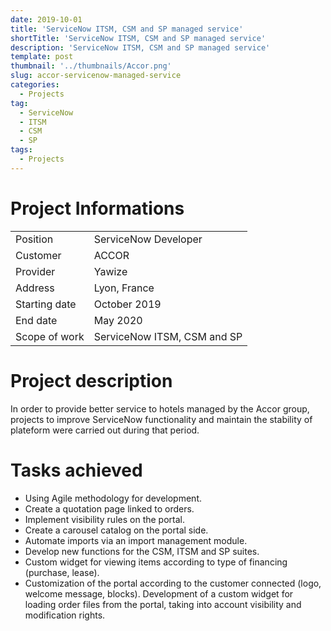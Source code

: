 ```yaml
---
date: 2019-10-01
title: 'ServiceNow ITSM, CSM and SP managed service'
shortTitle: 'ServiceNow ITSM, CSM and SP managed service'
description: 'ServiceNow ITSM, CSM and SP managed service'
template: post
thumbnail: '../thumbnails/Accor.png'
slug: accor-servicenow-managed-service
categories:
  - Projects
tag:
  - ServiceNow
  - ITSM
  - CSM
  - SP
tags:
  - Projects
---
```


# Project Informations

<table>
  <tr>
    <td>Position</td>
    <td>ServiceNow Developer</td>
  </tr>
  <tr>
    <td>Customer</td>
    <td>ACCOR</td>
  </tr>
  <tr>
    <td>Provider</td>
    <td>Yawize</td>
  </tr>
  <tr>
    <td>Address</td>
    <td>Lyon, France</td>
  </tr>
  <tr>
    <td>Starting date</td>
    <td>October 2019</td>
  </tr>
  <tr>
    <td>End date</td>
    <td>May 2020</td>
  </tr>
  <tr>
    <td>Scope of work</td>
    <td>ServiceNow ITSM, CSM and SP</td>
  </tr>
</table>

# Project description

In order to provide better service to hotels managed by the Accor group, projects to improve ServiceNow functionality and maintain the stability of plateform were carried out during that period.

# Tasks achieved

* Using Agile methodology for development.
* Create a quotation page linked to orders.
* Implement visibility rules on the portal.
* Create a carousel catalog on the portal side.
* Automate imports via an import management module.
* Develop new functions for the CSM, ITSM and SP suites.
* Custom widget for viewing items according to type of financing (purchase, lease).
* Customization of the portal according to the customer connected (logo, welcome message, blocks). Development of a custom widget for loading order files from the portal, taking into account visibility and modification rights.